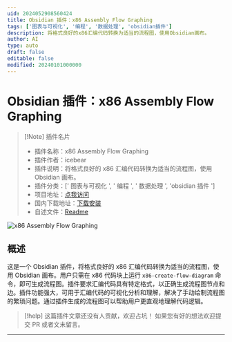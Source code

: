 ```yaml
---
uid: 2024052908560424
title: Obsidian 插件：x86 Assembly Flow Graphing
tags: ['图表与可视化', '编程', '数据处理', 'obsidian插件']
description: 将格式良好的x86汇编代码转换为适当的流程图，使用Obsidian画布。
author: AI
type: auto
draft: false
editable: false
modified: 20240101000000
---
```


# Obsidian 插件：x86 Assembly Flow Graphing

> [!Note] 插件名片
> - 插件名称：x86 Assembly Flow Graphing
> - 插件作者：icebear
> - 插件说明：将格式良好的 x86 汇编代码转换为适当的流程图，使用 Obsidian 画布。
> - 插件分类：[' 图表与可视化 ', ' 编程 ', ' 数据处理 ', 'obsidian 插件 ']
> - 项目地址：[点我访问](https://github.com/dwolfe884/obsidian-x86-flow-graph)
> - 国内下载地址：[下载安装](https://pkmer.cn/products/plugin/pluginMarket/?x86-flow-graphing)
> - 自述文件：[Readme](https://ghproxy.net/https://raw.githubusercontent.com/dwolfe884/obsidian-x86-flow-graph/main/README.md)

![x86 Assembly Flow Graphing](https://cdn.pkmer.cn/covers/x86-flow-graphing.png!pkmer)

## 概述

这是一个 Obsidian 插件，将格式良好的 x86 汇编代码转换为适当的流程图，使用 Obsidian 画布。用户只需在 x86 代码块上运行 `x86-create-flow-diagram` 命令，即可生成流程图。插件要求汇编代码具有特定格式，以正确生成流程图节点和边。插件功能强大，可用于汇编代码的可视化分析和理解，解决了手动绘制流程图的繁琐问题。通过插件生成的流程图可以帮助用户更直观地理解代码逻辑。

> [!help]
> 这篇插件文章还没有人贡献，欢迎占坑！
> 如果您有好的想法欢迎提交 PR 或者文末留言。

---



